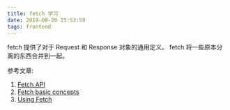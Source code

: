 ```yaml
---
title: fetch 学习
date: 2019-08-20 15:53:59
tags: frontend
---
```


fetch 提供了对于 Request 和 Response 对象的通用定义。
fetch 将一些原本分离的东西合并到一起。

参考文章:
1. [Fetch API](https://developer.mozilla.org/zh-CN/docs/Web/API/Fetch_API)
2. [Fetch basic concepts](https://developer.mozilla.org/en-US/docs/Web/API/Fetch_API/Basic_concepts)
3. [Using Fetch](https://developer.mozilla.org/en-US/docs/Web/API/Fetch_API/Using_Fetch)